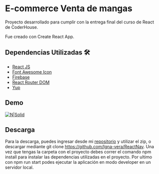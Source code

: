 # E-commerce Venta de mangas
Proyecto desarrollado para cumplir con la entrega final del curso de React de CoderHouse.

Fue creado con Create React App.

## Dependencias Utilizadas 🛠️

- [React JS]
- [Font Awesome Icon]
- [Firebase]
- [React Router DOM]
- [Yup]

## Demo

[![N|Solid](https://media-exp1.licdn.com/dms/image/C560BAQG8HTJEoqPI4Q/company-logo_200_200/0/1625843974996?e=2159024400&v=beta&t=VruK-Bp_G73A3mknEVm5vhouTo6kqn79zJ8BvQgRvpo)](https://compassionate-minsky-763cbd.netlify.app/)

## Descarga

Para la descarga, puedes ingresar desde mi [repositorio] y utilizar el zip, o descargar mediante git clone https://github.com/Igna-vera/ReactNav. Una vez que tengas la carpeta con el proyecto debes correr el comando npm install para instalar las dependencias utilizadas en el proyecto. Por ultimo con npm run start podes ejecutar la aplicación en modo developer en un servidor local.


[React JS]: <https://reactjs.org/>
[Font Awesome Icon]: <https://fontawesome.com/v5.15/icons>
[Firebase]:<https://firebase.google.com/?hl=es>
[React Router DOM]: <https://v5.reactrouter.com/web/guides/quick-start>
[Yup]: <https://www.npmjs.com/package/yup>
[repositorio]: <https://github.com/Igna-vera/ReactNav>


